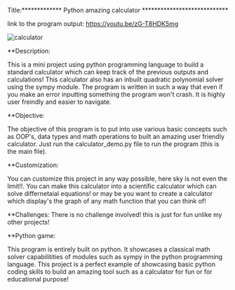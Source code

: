 Title:************* Python amazing calculator ****************************


link to the program output: https://youtu.be/zG-T8HDK5mg





![calculator](https://github.com/Dorcatz123/Python_calculator_app/assets/120886051/2cf718d2-ce95-4647-9def-90a78be241cc)











**Description:

This is a mini project using python programming language to build a standard calculator which can keep track of the previous outputs and calculations! This calculator also has an inbuilt quadratic polynomial solver using the sympy module. The program is written in such a way that even if you make an error inputting something the program won't crash. It is highly user freindly and easier to navigate.

**Objective:

The objective of this program is to put into use various basic concepts such as OOP's, data types and math operations to built an amazing user friendly calculator. Just run the calculator_demo.py file to run the program (this is the main file). 


**Customization:

You can customize this project in any way possible, here sky is not even the limit!!. You can make this calculator into a scientific calculator which can solve differnetaial equations! or may be you want to create a calculator which display's the graph of any math function that you can think of!


**Challenges: 
There is no challenge involved! this is just for fun unlike my other projects!



**Python game: 

This program is entirely built on python. It showcases a classical math solver capabilitities of modules such as sympy in the python programming language. This project is a perfect example of showcasing basic python coding skills to build an amazing tool such as a calculator for fun or for educational purpose!
